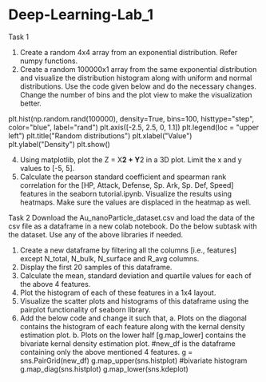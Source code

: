 # Deep-Learning-Lab_1

Task 1
1. Create a random 4x4 array from an exponential distribution. Refer numpy functions.
2. Create a random 100000x1 array from the same exponential distribution and visualize the 
distribution histogram along with uniform and normal distributions. Use the code given 
below and do the necessary changes. Change the number of bins and the plot view to make 
the visualization better.

plt.hist(np.random.rand(100000), density=True, bins=100, histtype="step", color="blue", 
label="rand")
plt.axis([-2.5, 2.5, 0, 1.1])
plt.legend(loc = "upper left")
plt.title("Random distributions")
plt.xlabel("Value")
plt.ylabel("Density")
plt.show()

4. Using matplotlib, plot the Z = X**2 + Y**2 in a 3D plot. Limit the x and y values to [-5, 5]. 
5. Calculate the pearson standard coefficient and spearman rank correlation for the [HP, 
Attack, Defense, Sp. Ark, Sp. Def, Speed] features in the seaborn tutorial.ipynb. Visualize the 
results using heatmaps. Make sure the values are displaced in the heatmap as well.

Task 2
Download the Au_nanoParticle_dataset.csv and load the data of the csv file as a dataframe in a new 
colab notebook. Do the below subtask with the dataset. Use any of the above libraries if needed.

1. Create a new dataframe by filtering all the columns [i.e., features] except N_total, N_bulk, 
   N_surface and R_avg columns.
2. Display the first 20 samples of this dataframe.
3. Calculate the mean, standard deviation and quartile values for each of the above 4 features.
4. Plot the histogram of each of these features in a 1x4 layout.
5. Visualize the scatter plots and histograms of this dataframe using the pairplot functionality 
   of seaborn library.
6. Add the below code and change it such that,
      a. Plots on the diagonal contains the histogram of each feature along with the kernal density estimation plot.
      b. Plots on the lower half [g.map_lower] contains the bivariate kernal density estimation plot.
#new_df is the dataframe containing only the above mentioned 4 features.
g = sns.PairGrid(new_df)
g.map_upper(sns.histplot) #bivariate histogram
g.map_diag(sns.histplot) 
g.map_lower(sns.kdeplot)
